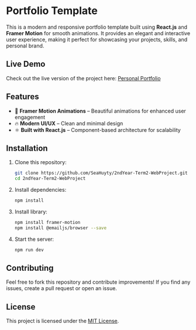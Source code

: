 # Portfolio Template

This is a modern and responsive portfolio template built using **React.js** and **Framer Motion** for smooth animations. It provides an elegant and interactive user experience, making it perfect for showcasing your projects, skills, and personal brand.

## Live Demo

Check out the live version of the project here: [Personal Portfolio](https://2nd-year-term2-web-project-nine.vercel.app/)

## Features

- 🎨 **Framer Motion Animations** – Beautiful animations for enhanced user engagement
- 🔥 **Modern UI/UX** – Clean and minimal design
- ⚛️ **Built with React.js** – Component-based architecture for scalability

## Installation

1. Clone this repository:
   ```sh
   git clone https://github.com/SeaHuyty/2ndYear-Term2-WebProject.git
   cd 2ndYear-Term2-WebProject
   ```
2. Install dependencies:
   ```sh
   npm install
   ```
3. Install library:
   ```sh
   npm install framer-motion
   npm install @emailjs/browser --save
   ```
4. Start the server:
   ```sh
   npm run dev
   ```

## Contributing

Feel free to fork this repository and contribute improvements! If you find any issues, create a pull request or open an issue.

## License

This project is licensed under the [MIT License](LICENSE).
